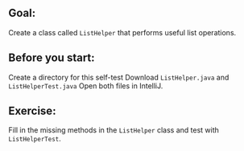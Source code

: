 ## Goal: 
Create a class called `ListHelper` that performs useful list operations.

## Before you start:

Create a directory for this self-test
Download `ListHelper.java` and `ListHelperTest.java`
Open both files in IntelliJ.

## Exercise:

Fill in the missing methods in the `ListHelper` class and test with `ListHelperTest`.